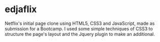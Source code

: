 # edjaflix
Netflix's initial page clone using HTML5, CSS3 and JavaScript, made as submission for a Bootcamp. I used some simple techniques of CSS3 to structure the page's layout and the Jquery plugin to make an additional.
